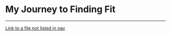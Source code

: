 # My Journey to Finding Fit
---
[Link to a file not listed in nav](../finding-fit.github.io/blob/master/setup.md)
